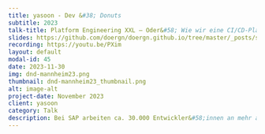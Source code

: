```yaml
---
title: yasoon - Dev &#38; Donuts
subtitle: 2023
talk-title: Platform Engineering XXL – Oder&#58; Wie wir eine CI/CD-Plattform f&#252;r 30.000 Entwickler&#58;innen bauen und betreiben
slides: https://github.com/doergn/doergn.github.io/tree/master/_posts/slides/PlatformEngineeringXXL.pdf
recording: https://youtu.be/PXim
layout: default
modal-id: 45
date: 2023-11-30
img: dnd-mannheim23.png
thumbnail: dnd-mannheim23_thumbnail.png
alt: image-alt
project-date: November 2023
client: yasoon
category: Talk
description: Bei SAP arbeiten ca. 30.000 Entwickler&#58;innen an mehr als 1.000 Produkten auf diversen Technologiestacks. Wie verbessert man in solch einer Umgebung die Developer Experience? Nach Nutzerbefragungen und Austausch mit anderen Firmen, wurde 2021 eine interne CI/CD-Plattform ins Leben gerufen, mit dem Ziel die kognitive Last der Entwicklungsteams zu reduzieren. In diesem Vortrag geht Dirk auf die grundlegenden Prinzipien des Platform Engineering ein, und zeigt am Beispiel der SAP internen Entwicklerplatform, wie diese Prinzipien bei SAP angewendet werden. So wird z.B. durch einen &#34;Paved Road&#34;- bzw. &#34;Golden Path&#34;-Ansatz die Developer Experience verbessert und Tools und Services konsolidiert.
---
```

